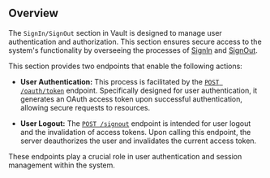 <h2>Overview</h2>

The `SignIn/SignOut` section in Vault is designed to manage user authentication and authorization. This section ensures secure access to the system's functionality by overseeing the processes of [SignIn](https://github.com/crypterium-com/api-vault/wiki/Authorization) and [SignOut](https://github.com/crypterium-com/api-vault/wiki/Log-Out-Process).

This section provides two endpoints that enable the following actions:

- **User Authentication:** This process is facilitated by the [`POST /oauth/token`](https://github.com/crypterium-com/api-vault/blob/main/Authorization/signin.md) endpoint. Specifically designed for user authentication, it generates an OAuth access token upon successful authentication, allowing secure requests to resources.

- **User Logout:** The [`POST /signout`](https://github.com/crypterium-com/api-vault/blob/main/Authorization/signout.md) endpoint is intended for user logout and the invalidation of access tokens. Upon calling this endpoint, the server deauthorizes the user and invalidates the current access token.

These endpoints play a crucial role in user authentication and session management within the system.
